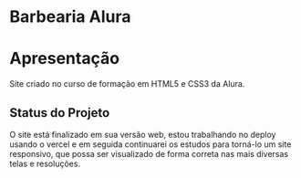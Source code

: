 # Barbearia Alura

<h1>Apresentação</h1>
<p>Site criado no curso de formação em HTML5 e CSS3 da Alura.</p>

<h2> Status do Projeto</h2>
<p>O site está finalizado em sua versão web, estou trabalhando no deploy usando o vercel e em seguida continuarei os estudos para torná-lo um site responsivo, que possa ser visualizado de forma correta nas mais diversas telas e resoluções.</p> 
